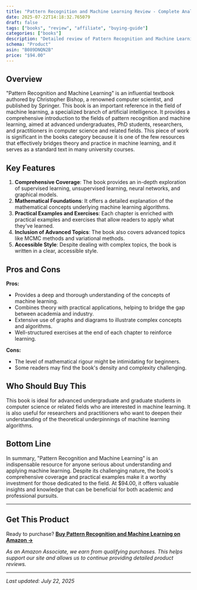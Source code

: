 ```yaml
---
title: "Pattern Recognition and Machine Learning Review - Complete Analysis & Buying Guide"
date: 2025-07-22T14:18:32.765079
draft: false
tags: ["books", "review", "affiliate", "buying-guide"]
categories: ["books"]
description: "Detailed review of Pattern Recognition and Machine Learning. Features, pros, cons, and buying recommendations."
schema: "Product"
asin: "B089DNQN2B"
price: "$94.00"
---
```


## Overview

"Pattern Recognition and Machine Learning" is an influential textbook authored by Christopher Bishop, a renowned computer scientist, and published by Springer. This book is an important reference in the field of machine learning, a specialized branch of artificial intelligence. It provides a comprehensive introduction to the fields of pattern recognition and machine learning, aimed at advanced undergraduates, PhD students, researchers, and practitioners in computer science and related fields. This piece of work is significant in the books category because it is one of the few resources that effectively bridges theory and practice in machine learning, and it serves as a standard text in many university courses.

## Key Features

1. **Comprehensive Coverage**: The book provides an in-depth exploration of supervised learning, unsupervised learning, neural networks, and graphical models.
2. **Mathematical Foundations**: It offers a detailed explanation of the mathematical concepts underlying machine learning algorithms.
3. **Practical Examples and Exercises**: Each chapter is enriched with practical examples and exercises that allow readers to apply what they've learned.
4. **Inclusion of Advanced Topics**: The book also covers advanced topics like MCMC methods and variational methods.
5. **Accessible Style**: Despite dealing with complex topics, the book is written in a clear, accessible style.

## Pros and Cons

**Pros:**
- Provides a deep and thorough understanding of the concepts of machine learning.
- Combines theory with practical applications, helping to bridge the gap between academia and industry.
- Extensive use of graphs and diagrams to illustrate complex concepts and algorithms.
- Well-structured exercises at the end of each chapter to reinforce learning.

**Cons:** 
- The level of mathematical rigour might be intimidating for beginners.
- Some readers may find the book's density and complexity challenging.

## Who Should Buy This

This book is ideal for advanced undergraduate and graduate students in computer science or related fields who are interested in machine learning. It is also useful for researchers and practitioners who want to deepen their understanding of the theoretical underpinnings of machine learning algorithms.

## Bottom Line

In summary, "Pattern Recognition and Machine Learning" is an indispensable resource for anyone serious about understanding and applying machine learning. Despite its challenging nature, the book's comprehensive coverage and practical examples make it a worthy investment for those dedicated to the field. At $94.00, it offers valuable insights and knowledge that can be beneficial for both academic and professional pursuits.

---

## Get This Product

Ready to purchase? **[Buy Pattern Recognition and Machine Learning on Amazon →](https://amzn.to/46iajIB)**

*As an Amazon Associate, we earn from qualifying purchases. This helps support our site and allows us to continue providing detailed product reviews.*

---

*Last updated: July 22, 2025*